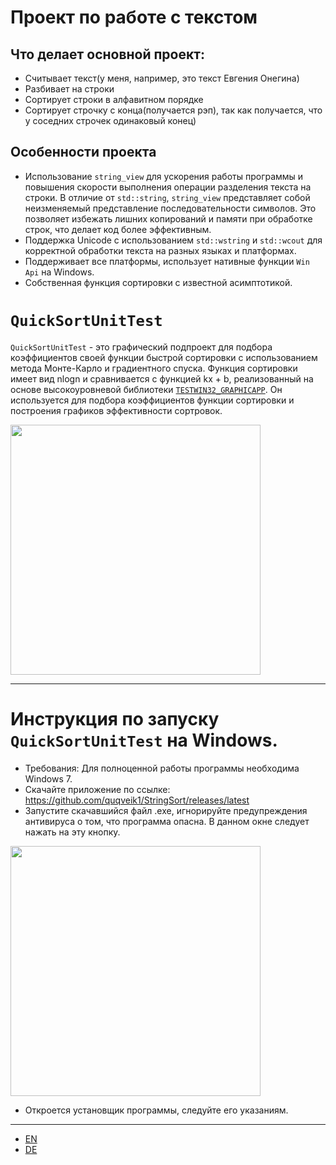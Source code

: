 # Проект по работе с текстом

## Что делает основной проект: 
- Считывает текст(у меня, например, это текст Евгения Онегина)
- Разбивает на строки
- Сортирует строки в алфавитном порядке
- Сортирует строчку с конца(получается рэп), так как получается, что у соседних строчек одинаковый конец)

## Особенности проекта

- Использование `string_view` для ускорения работы программы и повышения скорости выполнения операции разделения текста на строки. В отличие от `std::string`, `string_view` представляет собой неизменяемый представление последовательности символов. Это позволяет избежать лишних копирований и памяти при обработке строк, что делает код более эффективным.
- Поддержка Unicode с использованием `std::wstring` и `std::wcout` для корректной обработки текста на разных языках и платформах.
- Поддерживает все платформы, использует нативные функции `Win Api` на Windows.
- Собственная функция сортировки с известной асимптотикой.

# `QuickSortUnitTest`

`QuickSortUnitTest` - это графический подпроект для подбора коэффициентов своей функции быстрой сортировки с использованием метода Монте-Карло и градиентного спуска. Функция сортировки имеет вид nlogn и сравнивается с функцией kx + b, реализованный на основе высокоуровневой библиотеки [`TESTWIN32_GRAPHICAPP`](https://github.com/quqveik1/TESTWIN32_GRAPHICAPP). 
Он используется для подбора коэффициентов функции сортировки и построения графиков эффективности сортровок.

<img src="https://user-images.githubusercontent.com/64206443/235460597-0fbdd4c4-49d0-4fa8-a81e-cc3396697266.png" width="400">

--------------------------
# Инструкция по запуску `QuickSortUnitTest` на Windows. 
- Требования: Для полноценной работы программы необходима Windows 7.
- Скачайте приложение по ссылке: https://github.com/quqveik1/StringSort/releases/latest
- Запустите скачавшийся файл .exe, игнорируйте предупреждения антивируса о том, что программа опасна.
В данном окне следует нажать на эту кнопку.

<img src="https://user-images.githubusercontent.com/64206443/182945554-ed4d18c6-a25d-4d0d-a331-e268643b3031.png" width="400">

- Откроется установщик программы, следуйте его указаниям.
-----
- [EN](https://github.com/quqveik1/StringSort/blob/main/README_EN.md)
- [DE](https://github.com/quqveik1/StringSort/blob/main/README_DE.md)
